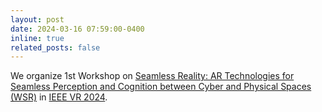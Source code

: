 ```yaml
---
layout: post
date: 2024-03-16 07:59:00-0400
inline: true
related_posts: false
---
```


We organize 1st Workshop on [Seamless Reality: AR Technologies for Seamless Perception and Cognition between Cyber and Physical Spaces (WSR)](https://sites.google.com/cluster.mu/1st-ws-seamless-reality/) in [IEEE VR 2024](https://ieeevr.org/2024/).
